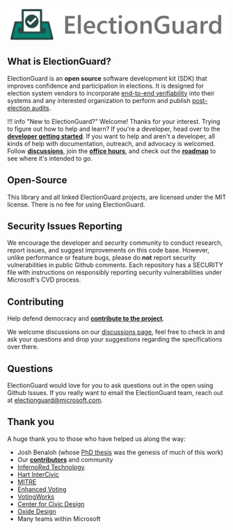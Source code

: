#

![Election Tech Initiative: ElectionGuard][election-guard-banner]

## What is ElectionGuard?

ElectionGuard is an **open source** software development kit (SDK) that improves confidence and participation in elections. It is designed for election system vendors to incorporate [end-to-end verifiability][glossary-end-to-end-verifiable] into their systems and any interested organization to perform and publish [post-election audits][glossary-post-election-audit].

!!! info "New to ElectionGuard?"
    Welcome! Thanks for your interest. Trying to figure out how to help and learn? If you're a developer, head over to the [**developer getting started**][develop-getting-started]. If you want to help and aren't a developer, all kinds of help with documentation, outreach, and advocacy is welcomed. Follow [**discussions**][election-guard-discussions], join the [**office hours**][weekly-office-hours], and check out the [**roadmap**][roadmap] to see where it's intended to go.

## Open-Source

This library and all linked ElectionGuard projects, are licensed under the MIT license. There is no fee for using ElectionGuard.

## Security Issues Reporting

We encourage the developer and security community to conduct research, report issues, and suggest improvements on this code base. However, unlike performance or feature bugs, please do **not** report security vulnerabilities in public Github comments. Each repository has a SECURITY file with instructions on responsibly reporting security vulnerabilities under Microsoft's CVD process.

## Contributing

Help defend democracy and **[contribute to the project][contribute-index]**.

We welcome discussions on our [discussions page][election-guard-discussions], feel free to check in and ask your questions and drop your suggestions regarding the specifications over there.

## Questions

ElectionGuard would love for you to ask questions out in the open using Github Issues. If you really want to email the ElectionGuard team, reach out at [electionguard@microsoft.com][election-guard-email].

## Thank you

A huge thank you to those who have helped us along the way:

- Josh Benaloh (whose [PhD thesis][verifiable-search-ballot-elections-paper] was the genesis of much of this work)
- Our [**contributors**][contribute-index] and community
- [InfernoRed Technology][infernored]
- [Hart InterCivic](https://www.hartintercivic.com/)
- [MITRE](https://www.mitre.org/)
- [Enhanced Voting](https://www.enhancedvoting.com/)
- [VotingWorks][voting-works]
- [Center for Civic Design][center-for-civic-design]
- [Oxide Design][oxide-design]
- Many teams within Microsoft

<!-- Links -->
[election-guard-banner]: images/electionguard-banner.svg "ElectionGuard banner"
[IdahoPage]: events/Idaho_Pilot_2022.md "Pilot Site"
[casting-ballot]: images/undraw/voting.svg "Image of people casting ballots"

[election-guard-discussions]: https://github.com/microsoft/electionguard/discussions "ElectionGuard Discussions page"
[election-guard-email]: mailto:electionguard@microsoft.com "electionguard@microsoft.com"
[weekly-office-hours]: https://github.com/microsoft/electionguard/discussions/78
[verifiable-search-ballot-elections-paper]: https://www.microsoft.com/en-us/research/publication/verifiable-secret-ballot-elections/ "Verifiable Secret-Ballot Elections - Microsoft Research, Josh Benaloh"
[infernored]: https://infernored.com/ "InfernoRed"
[voting-works]: https://voting.works/ "Voting works - Elections you can trust"
[center-for-civic-design]: https://civicdesign.org/ "Center for Civic Design"
[oxide-design]: https://oxidedesign.com/ "Oxide Design"

[contribute-index]: contribute/index.md "Contributors"
[glossary-end-to-end-verifiable]: overview/Glossary.md#end-to-end-verifiable-election "End-to-End Verifiable Elections"
[glossary-post-election-audit]: overview/Glossary.md#post-election-audit "Post-election audit"
[develop-getting-started]: develop/Getting_Started.md "Developer - Getting Started"
[roadmap]: overview/Roadmap.md "ElectionGuard - Roadmap"
